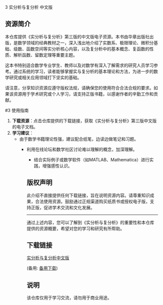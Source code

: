 3 实分析与复分析 中文版

## 资源简介

本仓库提供《实分析与复分析》第三版的中文版电子资源。本书由华章出版社出版，是数学领域的经典教材之一，深入浅出地介绍了实数系、极限理论、微积分基础、级数、函数空间等实分析核心内容，以及复分析中的基本概念、复函数的性质、解析函数、留数定理等重要主题。

这本书特别适合数学专业学生、教师以及对数学有深入了解需求的研究人员学习参考。通过系统的学习，读者能够掌握实与复分析的基本理论和方法，为进一步的数学研究或相关应用领域打下坚实的基础。

请注意，分享知识资源应遵守版权法规，请确保您的使用符合合法合规的要求。如果该资源用于学术研究或个人学习，请支持正版书籍，以感谢作者的辛勤工作和贡献。

#3 使用指南

1. **下载资源**：点击仓库提供的下载链接，获取《实分析与复分析》第三版中文版的电子文档。
2. **学习建议**：
   - 由于数学书籍理论性强，建议配合纸笔，边读边做笔记和习题。
      - 利用在线论坛和数学社区讨论难以理解的概念，加深理解。
         - 结合实际例子或数学软件（如MATLAB、Mathematica）进行实践，增强感性认识。

         ## 版权声明

         此介绍不直接提供任何下载链接，旨在说明资源内容。请尊重知识成果，合法使用资源。鼓励通过正规渠道购买纸质书或授权电子版，支持正版，促进学术交流和文化发展。

         ---

         通过上述内容，您可以了解到《实分析与复分析》的重要性和本仓库提供的资源概要，希望对您的学习和研究有所帮助。

         ## 下载链接
         [实分析与复分析中文版](https://pan.quark.cn/s/67a697e8fe92) 

         (备用: [备用下载](https://pan.baidu.com/s/1UG0PT9yao8F8MhU67huBcg?pwd=1234))

         ## 说明

         该仓库仅用于学习交流，请勿用于商业用途。
